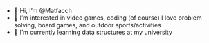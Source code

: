 - 👋 Hi, I’m @Matfacch
- 👀 I’m interested in video games, coding (of course) I love problem solving, board games, and outdoor sports/activities
- 🌱 I’m currently learning data structures at my university

<!---
Matfacch/Matfacch is a ✨ special ✨ repository because its `README.md` (this file) appears on your GitHub profile.
You can click the Preview link to take a look at your changes.
--->
